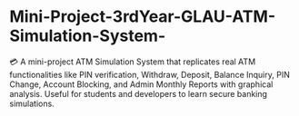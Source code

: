 # Mini-Project-3rdYear-GLAU-ATM-Simulation-System-
💳 A mini-project ATM Simulation System that replicates real ATM functionalities like PIN verification, Withdraw, Deposit, Balance Inquiry, PIN Change, Account Blocking, and Admin Monthly Reports with graphical analysis. Useful for students and developers to learn secure banking simulations.
